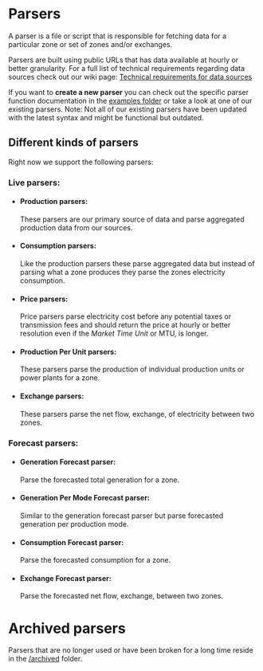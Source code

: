# Parsers

A parser is a file or script that is responsible for fetching data for a particular zone or set of zones and/or exchanges.

Parsers are built using public URLs that has data available at hourly or better granularity. For a full list of technical requirements regarding data sources check out our wiki page: [Technical requirements for data sources][wiki data source req]

If you want to **create a new parser** you can check out the specific parser function documentation in the [examples folder](/electricitymap/contrib/parsers/examples/) or take a look at one of our existing parsers.
Note: Not all of our existing parsers have been updated with the latest syntax and might be functional but outdated.

## Different kinds of parsers

Right now we support the following parsers:

### Live parsers:

- #### Production parsers:
  These parsers are our primary source of data and parse aggregated production data from our sources.
- #### Consumption parsers:
  Like the production parsers these parse aggregated data but instead of parsing what a zone produces they parse the zones electricity consumption.
- #### Price parsers:
  Price parsers parse electricity cost before any potential taxes or transmission fees and should return the price at hourly or better resolution even if the _Market Time Unit_ or MTU, is longer.
- #### Production Per Unit parsers:
  These parsers parse the production of individual production units or power plants for a zone.
- #### Exchange parsers:
  These parsers parse the net flow, exchange, of electricity between two zones.

### Forecast parsers:

- #### Generation Forecast parser:
  Parse the forecasted total generation for a zone.
- #### Generation Per Mode Forecast parser:
  Similar to the generation forecast parser but parse forecasted generation per production mode.
- #### Consumption Forecast parser:
  Parse the forecasted consumption for a zone.
- #### Exchange Forecast parser:
  Parse the forecasted net flow, exchange, between two zones.

# Archived parsers

Parsers that are no longer used or have been broken for a long time reside in the [/archived](/electricitymap/contrib/parsers/archived/) folder.

[wiki data source req]: https://github.com/electricitymaps/electricitymaps-contrib/wiki/Technical-requirements-for-parser-data
